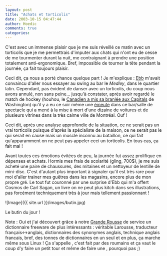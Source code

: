 ```yaml
---
layout: post
title: "Achats et torticolis"
date: 2003-10-15 04:47:44
author: Hoedic
comments: true
categories: 
---
```



C'est avec un immense plaisir que je me suis réveillé ce matin avec un torticolis que je me permettrais d'imputer aux chats qui n'ont eu de cesse de me tourmenter durant la nuit, me contraignant à prendre une position totalement anti-ergonomique. Bref, impossible de tourner la tête pendant la journée, ça fait toujours plaisir.

Ceci dit, ça nous a porté chance quelque part ! Je m'explique : <a href="http://ebb.monblogue.com/" title="Le Voltigeur et l'Impératrice">Ebb</a> m'avait convaincu d'aller nous essayer au swing au bar le *Medley*, dans le quartier latin. Cependant, pas évident de danser avec un torticolis, du coup nous avons annulé, non sans peine... jusqu'à constater, après avoir regardé le match de hockey (houhou, le <a href="http://www.cyberpresse.ca/sports/article/1,154,1881,102003,462402.shtml" title="Le Canadien surclasse les Capitals">Canadien a mis sa branlée aux Capitals</a> de Washington) qu'il y a eu ce soir même une <a href="http://www.cyberpresse.ca/actualites/article/1,63,0,102003,462395.shtml" title="L'annulation d'un concert punk déclenche une émeute">émeute</a> dans ce bar/salle de spectacle qui a mené à la mise à mort d'une dizaine de voitures et de plusieurs vitrines dans la très calme ville de Montréal. Ouf !

Ceci dit, après une analyse approfondie de la situation, ce ne serait pas un vrai torticolis puisque d'après la spécialiste de la maison, ce ne serait pas le  qui serait en cause mais un muscle inconnu au bataillon, ce qui  fait qu'apparamment on ne peut pas appeler ceci un torticolis. En tous cas, ça fait mal !

Avant toutes ces émotions évitées de peu, la journée fut assez prolifique en dépenses et achats. Hormis mes frais de scolarité (gling, 700$), je me suis acheté une paire de chaussures, des mitaines et un nettoyeur de lentille de mini-disc. C'est d'autant plus important à signaler qu'il est très rare pour moi d'aller trainer mes guêtres dans les magasins, encore plus de mon propre gré. Le tout fut couronné par une surprise d'Ebb qui m'a offert Cosmos de Carl Sagan, un livre on ne peut plus kitch dans ses illustrations, pas forcément techniquement très à jour mais tellement passionnant !

![Image]({{ site.url }}/images/butin.jpg)
<div class="photoattrib">Le butin du jour !</div>



Note : Oui et j'ai découvert grâce à notre <a href="http://www.francopee.com/" title="Les coups de langue de la Grande Rousse">Grande Rousse</a> de service un dictionnaire freeware de plus intéressants : véritable Larousse, traducteur français<->anglais, dictionnaires des synonymes anglais, technique anglais francais, bref, des tonnes de dictionnaires en un seul et en plus, ça marche même sous Linux ! Ça s'appelle , c'est fait par des roumains et ça vaut le coup d'y faire un petit tour et même de faire une , pourquoi pas ;)